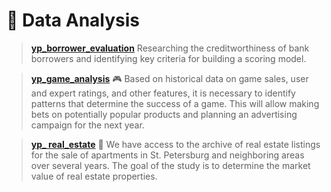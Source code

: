 <h1>🔭 Data Analysis</h1>

<blockquote>

[**yp_borrower_evaluation**](https://github.com/ootho/data_analysis/blob/main/yp_borrower_evaluation)
 Researching the creditworthiness of bank borrowers and identifying key criteria for building a scoring model.
</blockquote>

<blockquote>

[**yp_game_analysis**](https://github.com/ootho/data_analysis/blob/main/yp_game_analysis)
 🎮 Based on historical data on game sales, user and expert ratings, and other features, it is necessary to identify patterns that determine the success of a game. This will allow making bets on potentially popular products and planning an advertising campaign for the next year.
</blockquote>

<blockquote>

[**yp_    real_estate**](https://github.com/ootho/data_analysis/blob/main/yp_real_estate)
 🏡 We have access to the archive of real estate listings for the sale of apartments in St. Petersburg and neighboring areas over several years. The goal of the study is to determine the market value of real estate properties.
</blockquote>

<br>
